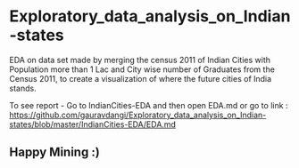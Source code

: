 # Exploratory_data_analysis_on_Indian-states
EDA on data set made by merging the census 2011 of Indian Cities with Population more than 1 Lac and City wise number of Graduates from the Census 2011, to create a visualization of where the future cities of India stands.

To see report - Go to IndianCities-EDA and then open EDA.md or go to link : https://github.com/gauravdangi/Exploratory_data_analysis_on_Indian-states/blob/master/IndianCities-EDA/EDA.md

## Happy Mining :)
